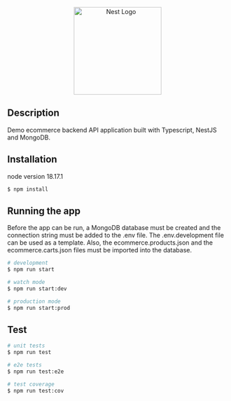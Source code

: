<p align="center">
  <a href="http://nestjs.com/" target="blank"><img src="https://nestjs.com/img/logo-small.svg" width="200" alt="Nest Logo" /></a>
</p>

[circleci-image]: https://img.shields.io/circleci/build/github/nestjs/nest/master?token=abc123def456
[circleci-url]: https://circleci.com/gh/nestjs/nest

## Description

Demo ecommerce backend API application built with Typescript, NestJS and MongoDB. 

## Installation

node version 18.17.1

```bash
$ npm install
```

## Running the app

Before the app can be run, a MongoDB database must be created and the connection string must be added to the .env file. The .env.development file can be used as a template.
Also, the ecommerce.products.json and the ecommerce.carts.json files must be imported into the database. 
```bash
# development
$ npm run start

# watch mode
$ npm run start:dev

# production mode
$ npm run start:prod
```

## Test

```bash
# unit tests
$ npm run test

# e2e tests
$ npm run test:e2e

# test coverage
$ npm run test:cov
```